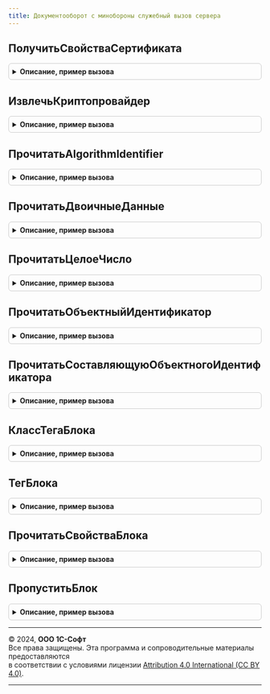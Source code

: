 ```yaml
---
title: Документооборот с минобороны служебный вызов сервера
---
```



## ПолучитьСвойстваСертификата
<details style="margin: 1em 0; padding: 0.5em; border: 1px solid #ccc; border-radius: 6px;">

<summary style="font-weight: bold; cursor: pointer;">Описание, пример вызова</summary>

```bsl

// Возвращает отдельные свойства сертификата в формате X.509 в соответствие с https://tools.ietf.org/html/rfc5280.
//
// Параметры:
//   ДанныеСертификата - ДвоичныеДанные, Строка - файл (двоичные данные, адрес во временном хранилище или строка Base64
//                                                при Настройки.ЭтоСтрокаBase64 = Истина) в формате X.509.
//   Настройки - Неопределено - настройки по умолчанию.
//             - Структура:
//     ЭтоЭлектроннаяПодписьВМоделиСервиса - Булево - по умолчанию Истина, влияет на имя события при записи в журнал регистрации.
//     ЭтоСтрокаBase64                     - Булево - по умолчанию Ложь, при Истина ДанныеСертификата задает строку Base64.
//     ВозможенФорматBase64                - Булево - по умолчанию Ложь, при Истина двоичные данные в ДанныеСертификата
//                                                    могут быть в формате Base64, в том числе с заголовками сертификата,
//                                                    корректность чтения определяется по прочитанному алгоритму
//     ВозвращатьИсключения                - Булево - по умолчанию Истина, генерировать исключения при неверной структуре данных.
//
// Возвращаемое значение:
//   Структура - свойства криптосообщения.
//     Размер                  - Число - размер файла в байтах.
//     Версия                  - Число - версия формата сертификата, 0 - v1, 1 - v2, 2 - v3.
//     СерийныйНомер           - ДвоичныеДанные - серийный номер сертификата.
//     АлгоритмПубличногоКлюча - Строка - "GOST R 34.10-2001", "GOST R 34.10-2012-256", "GOST R 34.10-2012-512"
//                                        или OID нераспознанного алгоритма.
//
Функция ПолучитьСвойстваСертификата(Знач ДанныеСертификата, Настройки = Неопределено) Экспорт
```

Пример вызова
```bsl
Результат = ДокументооборотСМинобороныСлужебныйВызовСервера.ПолучитьСвойстваСертификата(ДанныеСертификата, Настройки);
```
</details>

## ИзвлечьКриптопровайдер
<details style="margin: 1em 0; padding: 0.5em; border: 1px solid #ccc; border-radius: 6px;">

<summary style="font-weight: bold; cursor: pointer;">Описание, пример вызова</summary>

```bsl

Функция ИзвлечьКриптопровайдер(Сертификат) Экспорт
```

Пример вызова
```bsl
Результат = ДокументооборотСМинобороныСлужебныйВызовСервера.ИзвлечьКриптопровайдер(Сертификат) 
```
</details>

## ПрочитатьAlgorithmIdentifier
<details style="margin: 1em 0; padding: 0.5em; border: 1px solid #ccc; border-radius: 6px;">

<summary style="font-weight: bold; cursor: pointer;">Описание, пример вызова</summary>

```bsl

Функция ПрочитатьAlgorithmIdentifier(ЧтениеДанных, СвойстваКриптосообщения, Свойства = Неопределено, ПроверитьТип = Ложь) Экспорт
```

Пример вызова
```bsl
Результат = ДокументооборотСМинобороныСлужебныйВызовСервера.ПрочитатьAlgorithmIdentifier(ЧтениеДанных, СвойстваКриптосообщения, Свойства, ПроверитьТип);
```
</details>

## ПрочитатьДвоичныеДанные
<details style="margin: 1em 0; padding: 0.5em; border: 1px solid #ccc; border-radius: 6px;">

<summary style="font-weight: bold; cursor: pointer;">Описание, пример вызова</summary>

```bsl

Функция ПрочитатьДвоичныеДанные(ЧтениеДанных, Свойства) Экспорт
```

Пример вызова
```bsl
Результат = ДокументооборотСМинобороныСлужебныйВызовСервера.ПрочитатьДвоичныеДанные(ЧтениеДанных, Свойства));
```
</details>

## ПрочитатьЦелоеЧисло
<details style="margin: 1em 0; padding: 0.5em; border: 1px solid #ccc; border-radius: 6px;">

<summary style="font-weight: bold; cursor: pointer;">Описание, пример вызова</summary>

```bsl

Функция ПрочитатьЦелоеЧисло(ЧтениеДанных, Свойства) Экспорт
```

Пример вызова
```bsl
Результат = ДокументооборотСМинобороныСлужебныйВызовСервера.ПрочитатьЦелоеЧисло(ЧтениеДанных, Свойства));
```
</details>

## ПрочитатьОбъектныйИдентификатор
<details style="margin: 1em 0; padding: 0.5em; border: 1px solid #ccc; border-radius: 6px;">

<summary style="font-weight: bold; cursor: pointer;">Описание, пример вызова</summary>

```bsl

Функция ПрочитатьОбъектныйИдентификатор(ЧтениеДанных, Свойства) Экспорт
```

Пример вызова
```bsl
Результат = ДокументооборотСМинобороныСлужебныйВызовСервера.ПрочитатьОбъектныйИдентификатор(ЧтениеДанных, Свойства));
```
</details>

## ПрочитатьСоставляющуюОбъектногоИдентификатора
<details style="margin: 1em 0; padding: 0.5em; border: 1px solid #ccc; border-radius: 6px;">

<summary style="font-weight: bold; cursor: pointer;">Описание, пример вызова</summary>

```bsl

Функция ПрочитатьСоставляющуюОбъектногоИдентификатора(Буфер, ТекущийБайт) Экспорт
```

Пример вызова
```bsl
Результат = ДокументооборотСМинобороныСлужебныйВызовСервера.ПрочитатьСоставляющуюОбъектногоИдентификатора(Буфер, ТекущийБайт));
```
</details>

## КлассТегаБлока
<details style="margin: 1em 0; padding: 0.5em; border: 1px solid #ccc; border-radius: 6px;">

<summary style="font-weight: bold; cursor: pointer;">Описание, пример вызова</summary>

```bsl

Функция КлассТегаБлока(Байт) Экспорт
```

Пример вызова
```bsl
Результат = ДокументооборотСМинобороныСлужебныйВызовСервера.КлассТегаБлока(Байт));
```
</details>

## ТегБлока
<details style="margin: 1em 0; padding: 0.5em; border: 1px solid #ccc; border-radius: 6px;">

<summary style="font-weight: bold; cursor: pointer;">Описание, пример вызова</summary>

```bsl

Функция ТегБлока(Байт) Экспорт
```

Пример вызова
```bsl
Результат = ДокументооборотСМинобороныСлужебныйВызовСервера.ТегБлока(Байт));
```
</details>

## ПрочитатьСвойстваБлока
<details style="margin: 1em 0; padding: 0.5em; border: 1px solid #ccc; border-radius: 6px;">

<summary style="font-weight: bold; cursor: pointer;">Описание, пример вызова</summary>

```bsl

Функция ПрочитатьСвойстваБлока(ЧтениеДанных, РазмерДанных) Экспорт
```

Пример вызова
```bsl
Результат = ДокументооборотСМинобороныСлужебныйВызовСервера.ПрочитатьСвойстваБлока(ЧтениеДанных, РазмерДанных));
```
</details>

## ПропуститьБлок
<details style="margin: 1em 0; padding: 0.5em; border: 1px solid #ccc; border-radius: 6px;">

<summary style="font-weight: bold; cursor: pointer;">Описание, пример вызова</summary>

```bsl

Процедура ПропуститьБлок(ЧтениеДанных, СколькоБайт) Экспорт
```

Пример вызова
```bsl
ДокументооборотСМинобороныСлужебныйВызовСервера.ПропуститьБлок(ЧтениеДанных, СколькоБайт));
```
</details>

---

© 2024, **ООО 1С-Софт**  
Все права защищены. Эта программа и сопроводительные материалы предоставляются  
в соответствии с условиями лицензии [Attribution 4.0 International (CC BY 4.0)](https://creativecommons.org/licenses/by/4.0/legalcode).

---
